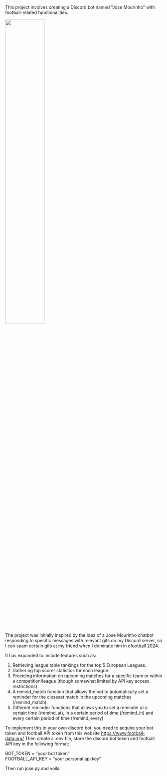 This project involves creating a Discord bot named "Jose Mourinho" with football-related functionalities. 

<img src="https://github.com/IsThatYouCarl/Jose-Mourinho-discord-bot/assets/90243903/47989d64-7c7b-4bd2-93a0-7b87e0a0d0f9.png" width=50% height=50%>

The project was initially inspired by the idea of a Jose Mourinho chatbot responding to specific messages with relevant gifs on my Discord server, so I can spam certain gifs at my friend when I dominate him in efootball 2024. 

It has expanded to include features such as:

1. Retrieving league table rankings for the top 5 European Leagues.
2. Gathering top scorer statistics for each league.
3. Providing information on upcoming matches for a specific team or within a competition/league (though somewhat limited by API key access restrictions).
4. A remind_match function that allows the bot to automatically set a reminder for the closeset match in the upcoming matches (/remind_match).
5. Different reminder functions that allows you to set a reminder at a certain time (/remind_at), in a certain period of time (/remind_in) and every certain period of time (/remind_every).  

To implement this in your own discord bot, you need to acquire your bot token and football API token from this website https://www.football-data.org/
Then create a .env file, store the discord bot token and football API key in the following format:

BOT_TOKEN = "your bot token" <br />
FOOTBALL_API_KEY = "your personal api key"

Then run jose.py and voila
